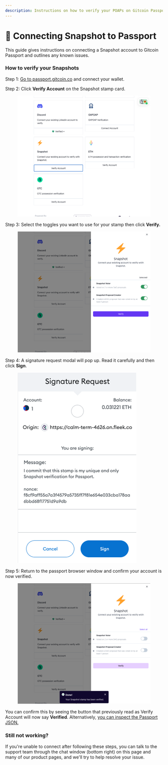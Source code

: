 ```yaml
---
description: Instructions on how to verify your POAPs on Gitcoin Passport.
---
```


# 🔌 Connecting Snapshot to Passport

This guide gives instructions on connecting a Snapshot account to Gitcoin Passport and outlines any known issues.

### How to verify your Snapshots

Step 1: [Go to passport.gitcoin.co](https://passport.gitcoin.co/) and connect your wallet.

Step 2: Click **Verify Account** on the Snapshot stamp card.

<figure><img src="../../.gitbook/assets/snapshot-one.png" alt=""><figcaption></figcaption></figure>

Step 3: Select the toggles you want to use for your stamp then click **Verify.**

<figure><img src="../../.gitbook/assets/snapshot-two.png" alt=""><figcaption></figcaption></figure>

Step 4: A signature request modal will pop up. Read it carefully and then click **Sign**.

<figure><img src="../../.gitbook/assets/snapshot-three.png" alt=""><figcaption></figcaption></figure>

Step 5: Return to the passport browser window and confirm your account is now verified.

<figure><img src="../../.gitbook/assets/snapshot-four.png" alt=""><figcaption></figcaption></figure>

You can confirm this by seeing the button that previously read as Verify Account will now say **Verified**. Alternatively, [you can inspect the Passport JSON.](../common-questions/how-to-access-your-passport-json.md)

### Still not working?

If you're unable to connect after following these steps, you can talk to the support team through the chat window (bottom right) on this page and many of our product pages, and we'll try to help resolve your issue.
